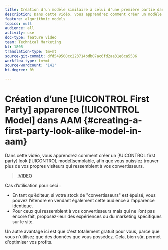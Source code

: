 ```yaml
---
title: Création d'un modèle similaire à celui d'une première partie dans AAM
description: Dans cette vidéo, vous apprendrez comment créer un modèle à l'apparence unique de premier niveau, afin que vous puissiez trouver davantage de vos propres visiteurs qui ressemblent à vos convertisseurs.
feature: algorithmic models
topics: null
audience: all
activity: use
doc-type: feature video
team: Technical Marketing
kt: 1805
translation-type: tm+mt
source-git-commit: dfd549508cc223714bdb07ac6fd2aa31e6ca5586
workflow-type: tm+mt
source-wordcount: '141'
ht-degree: 0%

---
```



# Création d’une [!UICONTROL First Party] apparence [!UICONTROL Model] dans AAM {#creating-a-first-party-look-alike-model-in-aam}

Dans cette vidéo, vous apprendrez comment créer un [!UICONTROL first party] look [!UICONTROL model]semblable, afin que vous puissiez trouver plus de vos propres visiteurs qui ressemblent à vos convertisseurs.

>[!VIDEO](https://video.tv.adobe.com/v/23504/?quality=12)

Cas d’utilisation pour ceci :

* En tant qu’éditeur, si votre stock de &quot;convertisseurs&quot; est épuisé, vous pouvez l’étendre en vendant également cette audience à l’apparence identique.
* Pour ceux qui ressemblent à vos convertisseurs mais qui ne l’ont pas encore fait, proposez-leur des expériences ou du marketing spécifiques sur le site.

Un autre avantage ici est que c&#39;est totalement gratuit pour vous, parce que vous n&#39;utilisez que des données que vous possédez. Cela, bien sûr, permet d&#39;optimiser vos profits.
